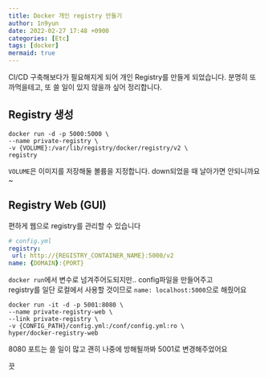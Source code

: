 ```yaml
---
title: Docker 개인 registry 만들기 
author: 1n9yun
date: 2022-02-27 17:48 +0900
categories: [Etc]
tags: [docker]
mermaid: true
---
```


CI/CD 구축해보다가 필요해지게 되어 개인 Registry를 만들게 되었습니다. 분명히 또 까먹을테고, 또 쓸 일이 있지 않을까 싶어 정리합니다.

## Registry 생성

```
docker run -d -p 5000:5000 \
--name private-registry \
-v {VOLUME}:/var/lib/registry/docker/registry/v2 \
registry
```
`VOLUME`은 이미지를 저장해둘 볼륨을 지정합니다. down되었을 때 날아가면 안되니까요~

## Registry Web (GUI) 

편하게 웹으로 registry를 관리할 수 있습니다

```yml
# config.yml
registry:
 url: http://{REGISTRY_CONTAINER_NAME}:5000/v2
name: {DOMAIN}:{PORT}
```

`docker run`에서 변수로 넘겨주어도되지만.. config파일을 만들어주고  
registry를 일단 로컬에서 사용할 것이므로 `name: localhost:5000`으로 해줬어요

```
docker run -it -d -p 5001:8080 \
--name private-registry-web \
--link private-registry \
-v {CONFIG_PATH}/config.yml:/conf/config.yml:ro \
hyper/docker-registry-web
```
8080 포트는 쓸 일이 많고 괜히 나중에 방해될까봐 5001로 변경해주었어요

끗